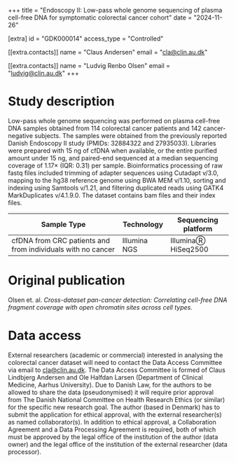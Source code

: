 +++
title = "Endoscopy II: Low-pass whole genome sequencing of plasma cell-free DNA for symptomatic colorectal cancer cohort"
date = "2024-11-26"

[extra]
id = "GDK000014"
access_type = "Controlled"

[[extra.contacts]]
name = "Claus Andersen"
email = "cla@clin.au.dk"

[[extra.contacts]]
name = "Ludvig Renbo Olsen"
email = "ludvig@clin.au.dk"
+++

# Study description

Low-pass whole genome sequencing was performed on plasma cell-free DNA samples obtained from 114 colorectal cancer patients and 142 cancer-negative subjects. The samples were obtained from the previously reported Danish Endoscopy II study (PMIDs: 32884322 and 27935033). Libraries were prepared with 15 ng of cfDNA when available, or the entire purified amount under 15 ng, and paired-end sequenced at a median sequencing coverage of 1.17× (IQR: 0.31) per sample. Bioinformatics processing of raw fastq files included trimming of adapter sequences using Cutadapt v/3.0, mapping to the hg38 reference genome using BWA MEM v/1.10, sorting and indexing using Samtools v/1.21, and filtering duplicated reads using GATK4 MarkDuplicates v/4.1.9.0. The dataset contains bam files and their index files.

Sample Type                                                     | Technology    | Sequencing platform
----------------------------------------------------------------|---------------|---------------------
cfDNA from CRC patients and from individuals with no cancer     | Illumina NGS  | IlluminaⓇ  HiSeq2500


# Original publication

Olsen et. al. *Cross-dataset pan-cancer detection: Correlating cell-free DNA fragment coverage with open chromatin sites across cell types.*

# Data access

External researchers (academic or commercial) interested in analysing the colorectal cancer dataset will need to contact the Data Access Committee via email to cla@clin.au.dk. The Data Access Committee is formed of Claus Lindbjerg Andersen and Ole Halfdan Larsen (Department of Clinical Medicine, Aarhus University). Due to Danish Law, for the authors to be allowed to share the data (pseudonymised) it will require prior approval from The Danish National Committee on Health Research Ethics (or similar) for the specific new research goal. The author (based in Denmark) has to submit the application for ethical approval, with the external researcher(s) as named collaborator(s). In addition to ethical approval, a Collaboration Agreement and a Data Processing Agreement is required, both of which must be approved by the legal office of the institution of the author (data owner) and the legal office of the institution of the external researcher (data processor).
